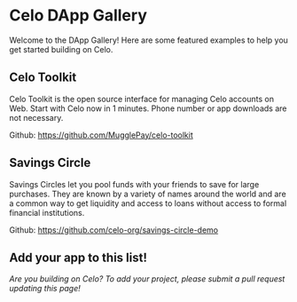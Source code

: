 # Celo DApp Gallery

Welcome to the DApp Gallery! Here are some featured examples to help you get started building on Celo.

## Celo Toolkit

Celo Toolkit is the open source interface for managing Celo accounts on Web. Start with Celo now in 1 minutes. Phone number or app downloads are not necessary.

Github: https://github.com/MugglePay/celo-toolkit

## Savings Circle

Savings Circles let you pool funds with your friends to save for large purchases. They are known by a variety of names around the world and are a common way to get liquidity and access to loans without access to formal financial institutions.

Github: https://github.com/celo-org/savings-circle-demo

## Add your app to this list!

_Are you building on Celo? To add your project, please submit a pull request updating this page!_
